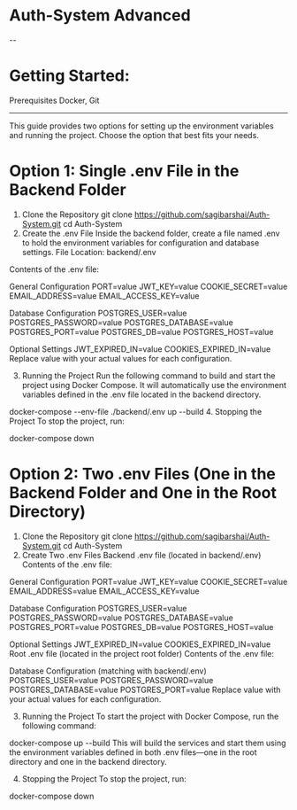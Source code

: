 
# Auth-System Advanced

--

# Getting Started:
Prerequisites
Docker, Git

---

This guide provides two options for setting up the environment variables and running the project. Choose the option that best fits your needs.

# Option 1: Single .env File in the Backend Folder
1. Clone the Repository
git clone https://github.com/sagibarshai/Auth-System.git
cd Auth-System
2. Create the .env File
Inside the backend folder, create a file named .env to hold the environment variables for configuration and database settings.
File Location: backend/.env

Contents of the .env file:

General Configuration
PORT=value
JWT_KEY=value
COOKIE_SECRET=value
EMAIL_ADDRESS=value
EMAIL_ACCESS_KEY=value

Database Configuration
POSTGRES_USER=value
POSTGRES_PASSWORD=value
POSTGRES_DATABASE=value
POSTGRES_PORT=value
POSTGRES_DB=value
POSTGRES_HOST=value

Optional Settings
JWT_EXPIRED_IN=value
COOKIES_EXPIRED_IN=value
Replace value with your actual values for each configuration.

3. Running the Project
Run the following command to build and start the project using Docker Compose. It will automatically use the environment variables defined in the .env file located in the backend directory.

docker-compose --env-file ./backend/.env up --build
4. Stopping the Project
To stop the project, run:

docker-compose down


# Option 2: Two .env Files (One in the Backend Folder and One in the Root Directory)
1. Clone the Repository
git clone https://github.com/sagibarshai/Auth-System.git
cd Auth-System
2. Create Two .env Files
Backend .env file (located in backend/.env)
Contents of the .env file:

General Configuration
PORT=value
JWT_KEY=value
COOKIE_SECRET=value
EMAIL_ADDRESS=value
EMAIL_ACCESS_KEY=value

Database Configuration
POSTGRES_USER=value
POSTGRES_PASSWORD=value
POSTGRES_DATABASE=value
POSTGRES_PORT=value
POSTGRES_DB=value
POSTGRES_HOST=value

Optional Settings
JWT_EXPIRED_IN=value
COOKIES_EXPIRED_IN=value
Root .env file (located in the project root folder)
Contents of the .env file:

Database Configuration (matching with backend/.env)
POSTGRES_USER=value
POSTGRES_PASSWORD=value
POSTGRES_DATABASE=value
POSTGRES_PORT=value
Replace value with your actual values for each configuration.

3. Running the Project
To start the project with Docker Compose, run the following command:

docker-compose up --build
This will build the services and start them using the environment variables defined in both .env files—one in the root directory and one in the backend directory.

4. Stopping the Project
To stop the project, run:

docker-compose down
